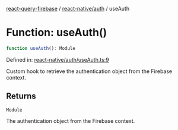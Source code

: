 [react-query-firebase](../../../modules.md) / [react-native/auth](../index.md) / useAuth

# Function: useAuth()

```ts
function useAuth(): Module
```

Defined in: [react-native/auth/useAuth.ts:9](https://github.com/vpishuk/react-query-firebase/blob/09a15a5d938c4bdaa4fd86491bcf8ea41c16371f/react-native/auth/useAuth.ts#L9)

Custom hook to retrieve the authentication object from the Firebase context.

## Returns

`Module`

The authentication object from the Firebase context.
